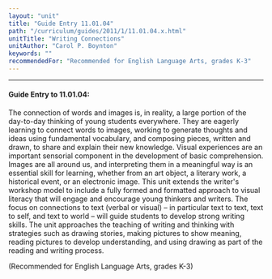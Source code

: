```yaml
---
layout: "unit"
title: "Guide Entry 11.01.04"
path: "/curriculum/guides/2011/1/11.01.04.x.html"
unitTitle: "Writing Connections"
unitAuthor: "Carol P. Boynton"
keywords: ""
recommendedFor: "Recommended for English Language Arts, grades K-3"
---
```

<body>
<hr/>
 <h4>
  Guide Entry to 11.01.04:
 </h4>
 <p>
  The connection of words and images is, in reality, a large portion of the day-to-day thinking of young students everywhere. They are eagerly learning to connect words to images, working to generate thoughts and ideas using fundamental vocabulary, and composing pieces, written and drawn, to share and explain their new knowledge. Visual experiences are an important sensorial component in the development of basic comprehension. Images are all around us, and interpreting them in a meaningful way is an essential skill for learning, whether from an art object, a literary work, a historical event, or an electronic image. This unit extends the writer's workshop model to include a fully formed and formatted approach to visual literacy that will engage and encourage young thinkers and writers. The focus on connections to text (verbal or visual) – in particular text to text, text to self, and text to world – will guide students to develop strong writing skills. The unit approaches the teaching of writing and thinking with strategies such as drawing stories, making pictures to show meaning, reading pictures to develop understanding, and using drawing as part of the reading and writing process.
 </p>
<p>
  (Recommended for English Language Arts, grades K-3)
 </p>


</body>